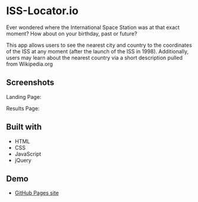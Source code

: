 # ISS-Locator.io

Ever wondered where the International Space Station was at that exact moment? How about on your birthday, past or future? 

This app allows users to see the nearest city and country to the coordinates of the ISS at any moment (after the launch of the ISS in 1998). Additionally, users may learn about the nearest country via a short description pulled from Wikipedia.org

## Screenshots
Landing Page:

Results Page:

## Built with

* HTML
* CSS
* JavaScript
* jQuery

## Demo
- [GitHub Pages site](https://jacobscottdale.github.io/iss-locator.io/)
